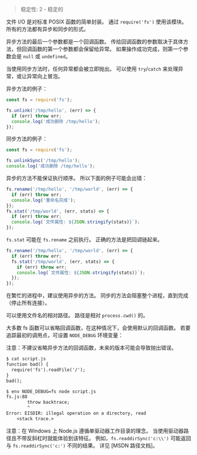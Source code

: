 
<!--introduced_in=v0.10.0-->

> 稳定性: 2 - 稳定的

<!--name=fs-->

文件 I/O 是对标准 POSIX 函数的简单封装。
通过 `require('fs')` 使用该模块。
所有的方法都有异步和同步的形式。

异步方法的最后一个参数都是一个回调函数。
传给回调函数的参数取决于具体方法，但回调函数的第一个参数都会保留给异常。
如果操作成功完成，则第一个参数会是 `null` 或 `undefined`。

当使用同步方法时，任何异常都会被立即抛出。
可以使用 `try`/`catch` 来处理异常，或让异常向上冒泡。

异步方法的例子：

```js
const fs = require('fs');

fs.unlink('/tmp/hello', (err) => {
  if (err) throw err;
  console.log('成功删除 /tmp/hello');
});
```

同步方法的例子：

```js
const fs = require('fs');

fs.unlinkSync('/tmp/hello');
console.log('成功删除 /tmp/hello');
```

异步的方法不能保证执行顺序。
所以下面的例子可能会出错：

```js
fs.rename('/tmp/hello', '/tmp/world', (err) => {
  if (err) throw err;
  console.log('重命名完成');
});
fs.stat('/tmp/world', (err, stats) => {
  if (err) throw err;
  console.log(`文件属性: ${JSON.stringify(stats)}`);
});
```

`fs.stat` 可能在 `fs.rename` 之前执行。
正确的方法是把回调链起来。

```js
fs.rename('/tmp/hello', '/tmp/world', (err) => {
  if (err) throw err;
  fs.stat('/tmp/world', (err, stats) => {
    if (err) throw err;
    console.log(`文件属性: ${JSON.stringify(stats)}`);
  });
});
```

在繁忙的进程中，建议使用异步的方法。
同步的方法会阻塞整个进程，直到完成（停止所有连接）。

可以使用文件名的相对路径。
路径是相对 `process.cwd()` 的。

大多数 fs 函数可以省略回调函数，在这种情况下，会使用默认的回调函数。
若要追踪最初的调用点，可设置 `NODE_DEBUG` 环境变量：

注意：不建议省略异步方法的回调函数，未来的版本可能会导致抛出错误。

```txt
$ cat script.js
function bad() {
  require('fs').readFile('/');
}
bad();

$ env NODE_DEBUG=fs node script.js
fs.js:88
        throw backtrace;
        ^
Error: EISDIR: illegal operation on a directory, read
    <stack trace.>
```

注意：在 Windows 上 Node.js 遵循单驱动器工作目录的理念。
当使用驱动器路径且不带反斜杠时就能体验到该特征。
例如，`fs.readdirSync('c:\\')` 可能返回与 `fs.readdirSync('c:')` 不同的结果。
详见 [MSDN 路径文档]。

